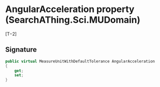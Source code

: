 # AngularAcceleration property (SearchAThing.Sci.MUDomain)
[T−2]

## Signature
```csharp
public virtual MeasureUnitWithDefaultTolerance AngularAcceleration
{
    get;
    set;
}
```
